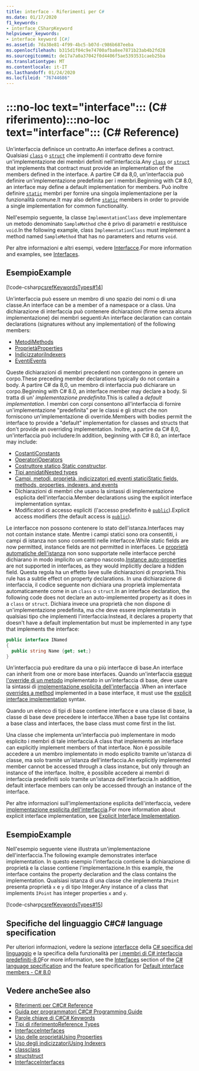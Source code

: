 ```yaml
---
title: interface - Riferimenti per C#
ms.date: 01/17/2020
f1_keywords:
- interface_CSharpKeyword
helpviewer_keywords:
- interface keyword [C#]
ms.assetid: 7da38e81-4f99-4bc5-b07d-c986b687eeba
ms.openlocfilehash: b315d1f04c9e74700afba8ee7871b23ab4b2fd28
ms.sourcegitcommit: de17a7a0a37042f0d4406f5ae5393531caeb25ba
ms.translationtype: MT
ms.contentlocale: it-IT
ms.lasthandoff: 01/24/2020
ms.locfileid: "76744686"
---
```

# <a name="no-loc-textinterface-c-reference"></a><span data-ttu-id="bb01f-102">:::no-loc text="interface"::: (C# riferimento)</span><span class="sxs-lookup"><span data-stu-id="bb01f-102">:::no-loc text="interface"::: (C# Reference)</span></span>

<span data-ttu-id="bb01f-103">Un'interfaccia definisce un contratto.</span><span class="sxs-lookup"><span data-stu-id="bb01f-103">An interface defines a contract.</span></span> <span data-ttu-id="bb01f-104">Qualsiasi [`class`](class.md) o [`struct`](struct.md) che implementi il contratto deve fornire un'implementazione dei membri definiti nell'interfaccia.</span><span class="sxs-lookup"><span data-stu-id="bb01f-104">Any [`class`](class.md) or [`struct`](struct.md) that implements that contract must provide an implementation of the members defined in the interface.</span></span> <span data-ttu-id="bb01f-105">A partire C# da 8,0, un'interfaccia può definire un'implementazione predefinita per i membri.</span><span class="sxs-lookup"><span data-stu-id="bb01f-105">Beginning with C# 8.0, an interface may define a default implementation for members.</span></span> <span data-ttu-id="bb01f-106">Può inoltre definire [`static`](static.md) membri per fornire una singola implementazione per la funzionalità comune.</span><span class="sxs-lookup"><span data-stu-id="bb01f-106">It may also define [`static`](static.md) members in order to provide a single implementation for common functionality.</span></span>

<span data-ttu-id="bb01f-107">Nell'esempio seguente, la classe `ImplementationClass` deve implementare un metodo denominato `SampleMethod` che è privo di parametri e restituisce `void`.</span><span class="sxs-lookup"><span data-stu-id="bb01f-107">In the following example, class `ImplementationClass` must implement a method named `SampleMethod` that has no parameters and returns `void`.</span></span>

<span data-ttu-id="bb01f-108">Per altre informazioni e altri esempi, vedere [Interfacce](../../programming-guide/interfaces/index.md).</span><span class="sxs-lookup"><span data-stu-id="bb01f-108">For more information and examples, see [Interfaces](../../programming-guide/interfaces/index.md).</span></span>

## <a name="example"></a><span data-ttu-id="bb01f-109">Esempio</span><span class="sxs-lookup"><span data-stu-id="bb01f-109">Example</span></span>

[!code-csharp[csrefKeywordsTypes#14](~/samples/snippets/csharp/VS_Snippets_VBCSharp/csrefKeywordsTypes/CS/keywordsTypes.cs#14)]

<span data-ttu-id="bb01f-110">Un'interfaccia può essere un membro di uno spazio dei nomi o di una classe.</span><span class="sxs-lookup"><span data-stu-id="bb01f-110">An interface can be a member of a namespace or a class.</span></span> <span data-ttu-id="bb01f-111">Una dichiarazione di interfaccia può contenere dichiarazioni (firme senza alcuna implementazione) dei membri seguenti:</span><span class="sxs-lookup"><span data-stu-id="bb01f-111">An interface declaration can contain declarations (signatures without any implementation) of the following members:</span></span>

- [<span data-ttu-id="bb01f-112">Metodi</span><span class="sxs-lookup"><span data-stu-id="bb01f-112">Methods</span></span>](../../programming-guide/classes-and-structs/methods.md)
- [<span data-ttu-id="bb01f-113">Proprietà</span><span class="sxs-lookup"><span data-stu-id="bb01f-113">Properties</span></span>](../../programming-guide/classes-and-structs/using-properties.md)
- [<span data-ttu-id="bb01f-114">Indicizzatori</span><span class="sxs-lookup"><span data-stu-id="bb01f-114">Indexers</span></span>](../../programming-guide/indexers/using-indexers.md)
- [<span data-ttu-id="bb01f-115">Eventi</span><span class="sxs-lookup"><span data-stu-id="bb01f-115">Events</span></span>](event.md)

<span data-ttu-id="bb01f-116">Queste dichiarazioni di membri precedenti non contengono in genere un corpo.</span><span class="sxs-lookup"><span data-stu-id="bb01f-116">These preceding member declarations typically do not contain a body.</span></span> <span data-ttu-id="bb01f-117">A partire C# da 8,0, un membro di interfaccia può dichiarare un corpo.</span><span class="sxs-lookup"><span data-stu-id="bb01f-117">Beginning with C# 8.0, an interface member may declare a body.</span></span> <span data-ttu-id="bb01f-118">Si tratta di un' *implementazione predefinita*.</span><span class="sxs-lookup"><span data-stu-id="bb01f-118">This is called a *default implementation*.</span></span> <span data-ttu-id="bb01f-119">I membri con corpi consentono all'interfaccia di fornire un'implementazione "predefinita" per le classi e gli struct che non forniscono un'implementazione di override.</span><span class="sxs-lookup"><span data-stu-id="bb01f-119">Members with bodies permit the interface to provide a "default" implementation for classes and structs that don't provide an overriding implementation.</span></span> <span data-ttu-id="bb01f-120">Inoltre, a partire da C# 8,0, un'interfaccia può includere:</span><span class="sxs-lookup"><span data-stu-id="bb01f-120">In addition, beginning with C# 8.0, an interface may include:</span></span>

- [<span data-ttu-id="bb01f-121">Costanti</span><span class="sxs-lookup"><span data-stu-id="bb01f-121">Constants</span></span>](const.md)
- [<span data-ttu-id="bb01f-122">Operatori</span><span class="sxs-lookup"><span data-stu-id="bb01f-122">Operators</span></span>](../operators/operator-overloading.md)
- <span data-ttu-id="bb01f-123">[Costruttore statico](../../programming-guide/classes-and-structs/constructors.md#static-constructors).</span><span class="sxs-lookup"><span data-stu-id="bb01f-123">[Static constructor](../../programming-guide/classes-and-structs/constructors.md#static-constructors).</span></span>
- [<span data-ttu-id="bb01f-124">Tipi annidati</span><span class="sxs-lookup"><span data-stu-id="bb01f-124">Nested types</span></span>](../../programming-guide/classes-and-structs/nested-types.md)
- [<span data-ttu-id="bb01f-125">Campi, metodi, proprietà, indicizzatori ed eventi statici</span><span class="sxs-lookup"><span data-stu-id="bb01f-125">Static fields, methods, properties, indexers, and events</span></span>](static.md)
- <span data-ttu-id="bb01f-126">Dichiarazioni di membri che usano la sintassi di implementazione esplicita dell'interfaccia.</span><span class="sxs-lookup"><span data-stu-id="bb01f-126">Member declarations using the explicit interface implementation syntax.</span></span>
- <span data-ttu-id="bb01f-127">Modificatori di accesso espliciti (l'accesso predefinito è [`public`](access-modifiers.md)).</span><span class="sxs-lookup"><span data-stu-id="bb01f-127">Explicit access modifiers (the default access is [`public`](access-modifiers.md)).</span></span>

<span data-ttu-id="bb01f-128">Le interfacce non possono contenere lo stato dell'istanza.</span><span class="sxs-lookup"><span data-stu-id="bb01f-128">Interfaces may not contain instance state.</span></span> <span data-ttu-id="bb01f-129">Mentre i campi statici sono ora consentiti, i campi di istanza non sono consentiti nelle interfacce.</span><span class="sxs-lookup"><span data-stu-id="bb01f-129">While static fields are now permitted, instance fields are not permitted in interfaces.</span></span> <span data-ttu-id="bb01f-130">Le [proprietà automatiche dell'istanza](../../programming-guide/classes-and-structs/auto-implemented-properties.md) non sono supportate nelle interfacce perché dichiarano in modo implicito un campo nascosto.</span><span class="sxs-lookup"><span data-stu-id="bb01f-130">[Instance auto-properties](../../programming-guide/classes-and-structs/auto-implemented-properties.md) are not supported in interfaces, as they would implicitly declare a hidden field.</span></span> <span data-ttu-id="bb01f-131">Questa regola ha un effetto lieve sulle dichiarazioni di proprietà.</span><span class="sxs-lookup"><span data-stu-id="bb01f-131">This rule has a subtle effect on property declarations.</span></span> <span data-ttu-id="bb01f-132">In una dichiarazione di interfaccia, il codice seguente non dichiara una proprietà implementata automaticamente come in un `class` o `struct`.</span><span class="sxs-lookup"><span data-stu-id="bb01f-132">In an interface declaration, the following code does not declare an auto-implemented property as it does in a `class` or `struct`.</span></span> <span data-ttu-id="bb01f-133">Dichiara invece una proprietà che non dispone di un'implementazione predefinita, ma che deve essere implementata in qualsiasi tipo che implementi l'interfaccia:</span><span class="sxs-lookup"><span data-stu-id="bb01f-133">Instead, it declares a property that doesn't have a default implementation but must be implemented in any type that implements the interface:</span></span>

```csharp
public interface INamed
{
  public string Name {get; set;}
}
```

<span data-ttu-id="bb01f-134">Un'interfaccia può ereditare da una o più interfacce di base.</span><span class="sxs-lookup"><span data-stu-id="bb01f-134">An interface can inherit from one or more base interfaces.</span></span> <span data-ttu-id="bb01f-135">Quando un'interfaccia [esegue l'override di un metodo](override.md) implementato in un'interfaccia di base, deve usare la sintassi di [implementazione esplicita dell'interfaccia](../../programming-guide/interfaces/explicit-interface-implementation.md) .</span><span class="sxs-lookup"><span data-stu-id="bb01f-135">When an interface [overrides a method](override.md) implemented in a base interface, it must use the [explicit interface implementation](../../programming-guide/interfaces/explicit-interface-implementation.md) syntax.</span></span>

<span data-ttu-id="bb01f-136">Quando un elenco di tipi di base contiene interfacce e una classe di base, la classe di base deve precedere le interfacce.</span><span class="sxs-lookup"><span data-stu-id="bb01f-136">When a base type list contains a base class and interfaces, the base class must come first in the list.</span></span>

<span data-ttu-id="bb01f-137">Una classe che implementa un'interfaccia può implementare in modo esplicito i membri di tale interfaccia.</span><span class="sxs-lookup"><span data-stu-id="bb01f-137">A class that implements an interface can explicitly implement members of that interface.</span></span> <span data-ttu-id="bb01f-138">Non è possibile accedere a un membro implementato in modo esplicito tramite un'istanza di classe, ma solo tramite un'istanza dell'interfaccia.</span><span class="sxs-lookup"><span data-stu-id="bb01f-138">An explicitly implemented member cannot be accessed through a class instance, but only through an instance of the interface.</span></span> <span data-ttu-id="bb01f-139">Inoltre, è possibile accedere ai membri di interfaccia predefiniti solo tramite un'istanza dell'interfaccia.</span><span class="sxs-lookup"><span data-stu-id="bb01f-139">In addition, default interface members can only be accessed through an instance of the interface.</span></span>

<span data-ttu-id="bb01f-140">Per altre informazioni sull'implementazione esplicita dell'interfaccia, vedere [implementazione esplicita dell'interfaccia](../../programming-guide/interfaces/explicit-interface-implementation.md).</span><span class="sxs-lookup"><span data-stu-id="bb01f-140">For more information about explicit interface implementation, see [Explicit Interface Implementation](../../programming-guide/interfaces/explicit-interface-implementation.md).</span></span>

## <a name="example"></a><span data-ttu-id="bb01f-141">Esempio</span><span class="sxs-lookup"><span data-stu-id="bb01f-141">Example</span></span>

<span data-ttu-id="bb01f-142">Nell'esempio seguente viene illustrata un'implementazione dell'interfaccia.</span><span class="sxs-lookup"><span data-stu-id="bb01f-142">The following example demonstrates interface implementation.</span></span> <span data-ttu-id="bb01f-143">In questo esempio l'interfaccia contiene la dichiarazione di proprietà e la classe contiene l'implementazione.</span><span class="sxs-lookup"><span data-stu-id="bb01f-143">In this example, the interface contains the property declaration and the class contains the implementation.</span></span> <span data-ttu-id="bb01f-144">Qualsiasi istanza di una classe che implementa `IPoint` presenta proprietà `x` e `y` di tipo Integer.</span><span class="sxs-lookup"><span data-stu-id="bb01f-144">Any instance of a class that implements `IPoint` has integer properties `x` and `y`.</span></span>

[!code-csharp[csrefKeywordsTypes#15](~/samples/snippets/csharp/VS_Snippets_VBCSharp/csrefKeywordsTypes/CS/keywordsTypes.cs#15)]

## <a name="c-language-specification"></a><span data-ttu-id="bb01f-145">Specifiche del linguaggio C#</span><span class="sxs-lookup"><span data-stu-id="bb01f-145">C# language specification</span></span>

<span data-ttu-id="bb01f-146">Per ulteriori informazioni, vedere la sezione [interfacce](~/_csharplang/spec/interfaces.md) della [ C# specifica del linguaggio](~/_csharplang/spec/introduction.md) e la specifica della funzionalità per [i membri di C# interfaccia predefiniti-8,0](~/_csharplang/proposals/csharp-8.0/default-interface-methods.md)</span><span class="sxs-lookup"><span data-stu-id="bb01f-146">For more information, see the [Interfaces](~/_csharplang/spec/interfaces.md) section of the [C# language specification](~/_csharplang/spec/introduction.md) and the feature specification for [Default interface members - C# 8.0](~/_csharplang/proposals/csharp-8.0/default-interface-methods.md)</span></span>

## <a name="see-also"></a><span data-ttu-id="bb01f-147">Vedere anche</span><span class="sxs-lookup"><span data-stu-id="bb01f-147">See also</span></span>

- [<span data-ttu-id="bb01f-148">Riferimenti per C#</span><span class="sxs-lookup"><span data-stu-id="bb01f-148">C# Reference</span></span>](../index.md)
- [<span data-ttu-id="bb01f-149">Guida per programmatori C#</span><span class="sxs-lookup"><span data-stu-id="bb01f-149">C# Programming Guide</span></span>](../../programming-guide/index.md)
- [<span data-ttu-id="bb01f-150">Parole chiave di C#</span><span class="sxs-lookup"><span data-stu-id="bb01f-150">C# Keywords</span></span>](index.md)
- [<span data-ttu-id="bb01f-151">Tipi di riferimento</span><span class="sxs-lookup"><span data-stu-id="bb01f-151">Reference Types</span></span>](reference-types.md)
- [<span data-ttu-id="bb01f-152">Interfacce</span><span class="sxs-lookup"><span data-stu-id="bb01f-152">Interfaces</span></span>](../../programming-guide/interfaces/index.md)
- [<span data-ttu-id="bb01f-153">Uso delle proprietà</span><span class="sxs-lookup"><span data-stu-id="bb01f-153">Using Properties</span></span>](../../programming-guide/classes-and-structs/using-properties.md)
- [<span data-ttu-id="bb01f-154">Uso degli indicizzatori</span><span class="sxs-lookup"><span data-stu-id="bb01f-154">Using Indexers</span></span>](../../programming-guide/indexers/using-indexers.md)
- [<span data-ttu-id="bb01f-155">class</span><span class="sxs-lookup"><span data-stu-id="bb01f-155">class</span></span>](class.md)
- [<span data-ttu-id="bb01f-156">struct</span><span class="sxs-lookup"><span data-stu-id="bb01f-156">struct</span></span>](struct.md)
- [<span data-ttu-id="bb01f-157">Interfacce</span><span class="sxs-lookup"><span data-stu-id="bb01f-157">Interfaces</span></span>](../../programming-guide/interfaces/index.md)
